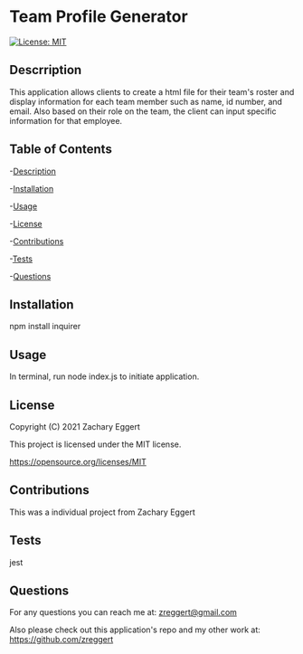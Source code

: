# Team Profile Generator
  
  [![License: MIT](https://img.shields.io/badge/License-MIT-yellow.svg)](https://opensource.org/licenses/MIT)

  ## Descrription
  This application allows clients to create a html file for their team's roster and display information for each team member such as name, id number, and email. Also based on their role on the team, the client can input specific information for that employee. 

  ## Table of Contents
  -[Description](#description)

  -[Installation](#installation)

  -[Usage](#usage)

  -[License](#license)

  -[Contributions](#contributions)

  -[Tests](#tests)

  -[Questions](#questions)


  ## Installation
  npm install inquirer

  ## Usage
  In terminal, run node index.js to initiate application.

  ## License
  Copyright (C) 2021 Zachary Eggert

  This project is licensed under the MIT license.

  https://opensource.org/licenses/MIT

  ## Contributions
  This was a individual project from Zachary Eggert

  ## Tests
  jest

  ## Questions
  For any questions you can reach me at:
  zreggert@gmail.com

  Also please check out this application's repo and my other work at:
  https://github.com/zreggert
  
